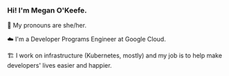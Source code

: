 
### Hi! I'm Megan O'Keefe.

🌈 My pronouns are she/her. 

☁️ I'm a Developer Programs Engineer at Google Cloud. 

🏗 I work on infrastructure (Kubernetes, mostly) and my job is to help make developers' lives easier and happier.
